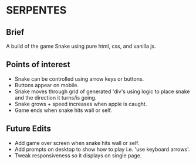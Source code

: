 # SERPENTES

## Brief

A build of the game Snake using pure html, css, and vanilla js.

## Points of interest
- Snake can be controlled using arrow keys or buttons.
- Buttons appear on mobile.
- Snake moves through grid of generated 'div's using logic to place snake and the direction it turns/is going.
- Snake grows + speed increases when apple is caught.
- Game ends when snake hits wall or self.

## Future Edits
- Add game over screen when snake hits wall or self.
- Add prompts on desktop to show how to play i.e. 'use keyboard arrows'.
- Tweak responsiveness so it displays on single page.
